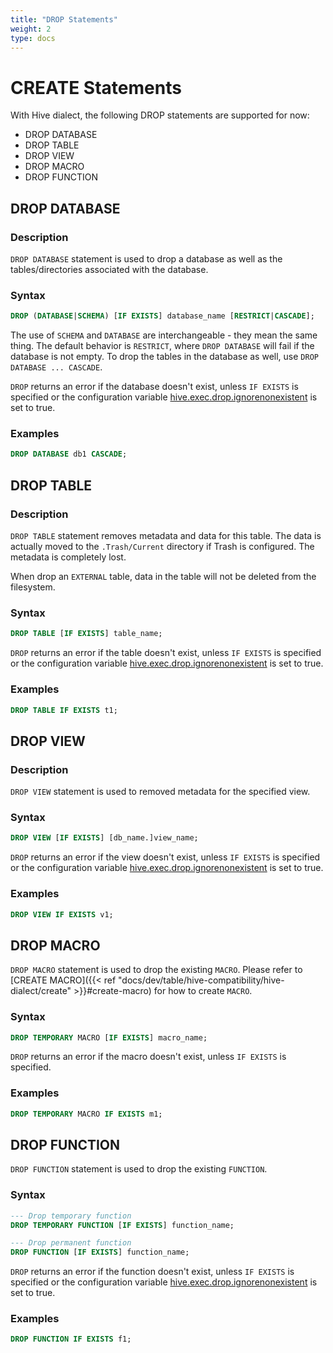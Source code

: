 ```yaml
---
title: "DROP Statements"
weight: 2
type: docs
---
```

<!--
Licensed to the Apache Software Foundation (ASF) under one
or more contributor license agreements.  See the NOTICE file
distributed with this work for additional information
regarding copyright ownership.  The ASF licenses this file
to you under the Apache License, Version 2.0 (the
"License"); you may not use this file except in compliance
with the License.  You may obtain a copy of the License at
  http://www.apache.org/licenses/LICENSE-2.0
Unless required by applicable law or agreed to in writing,
software distributed under the License is distributed on an
"AS IS" BASIS, WITHOUT WARRANTIES OR CONDITIONS OF ANY
KIND, either express or implied.  See the License for the
specific language governing permissions and limitations
under the License.
-->

# CREATE Statements

With Hive dialect, the following DROP statements are supported for now:

- DROP DATABASE
- DROP TABLE
- DROP VIEW
- DROP MACRO
- DROP FUNCTION

## DROP DATABASE

### Description

`DROP DATABASE` statement is used to drop a database as well as the tables/directories associated with the database.

### Syntax

```sql
DROP (DATABASE|SCHEMA) [IF EXISTS] database_name [RESTRICT|CASCADE];
```
The use of `SCHEMA` and `DATABASE` are interchangeable - they mean the same thing.
The default behavior is `RESTRICT`, where `DROP DATABASE` will fail if the database is not empty.
To drop the tables in the database as well, use `DROP DATABASE ... CASCADE`.

`DROP` returns an error if the database doesn't exist, unless `IF EXISTS` is specified
or the configuration variable [hive.exec.drop.ignorenonexistent](https://cwiki.apache.org/confluence/display/Hive/Configuration+Properties#ConfigurationProperties-hive.exec.drop.ignorenonexistent)
is set to true.

### Examples

```sql
DROP DATABASE db1 CASCADE;
```

## DROP TABLE

### Description

`DROP TABLE` statement removes metadata and data for this table.
The data is actually moved to the `.Trash/Current` directory if Trash is configured.
The metadata is completely lost.

When drop an `EXTERNAL` table, data in the table will not be deleted from the filesystem.

### Syntax

```sql
DROP TABLE [IF EXISTS] table_name;
```

`DROP` returns an error if the table doesn't exist, unless `IF EXISTS` is specified
or the configuration variable [hive.exec.drop.ignorenonexistent](https://cwiki.apache.org/confluence/display/Hive/Configuration+Properties#ConfigurationProperties-hive.exec.drop.ignorenonexistent)
is set to true.

### Examples

```sql
DROP TABLE IF EXISTS t1;
```

## DROP VIEW

### Description

`DROP VIEW` statement is used to removed metadata for the specified view.

### Syntax

```sql
DROP VIEW [IF EXISTS] [db_name.]view_name;
```
`DROP` returns an error if the view doesn't exist, unless `IF EXISTS` is specified
or the configuration variable [hive.exec.drop.ignorenonexistent](https://cwiki.apache.org/confluence/display/Hive/Configuration+Properties#ConfigurationProperties-hive.exec.drop.ignorenonexistent)
is set to true.

### Examples

```sql
DROP VIEW IF EXISTS v1;
```

## DROP MACRO

`DROP MACRO` statement is used to drop the existing `MACRO`.
Please refer to [CREATE MACRO]({{< ref "docs/dev/table/hive-compatibility/hive-dialect/create" >}}#create-macro) for how to create `MACRO`.

### Syntax

```sql
DROP TEMPORARY MACRO [IF EXISTS] macro_name;
```
`DROP` returns an error if the macro doesn't exist, unless `IF EXISTS` is specified.

### Examples

```sql
DROP TEMPORARY MACRO IF EXISTS m1;
```

## DROP FUNCTION

`DROP FUNCTION` statement is used to drop the existing `FUNCTION`.

### Syntax

```sql
--- Drop temporary function
DROP TEMPORARY FUNCTION [IF EXISTS] function_name;

--- Drop permanent function
DROP FUNCTION [IF EXISTS] function_name;
```
`DROP` returns an error if the function doesn't exist, unless `IF EXISTS` is specified
or the configuration variable [hive.exec.drop.ignorenonexistent](https://cwiki.apache.org/confluence/display/Hive/Configuration+Properties#ConfigurationProperties-hive.exec.drop.ignorenonexistent)
is set to true.

### Examples

```sql
DROP FUNCTION IF EXISTS f1;
```
